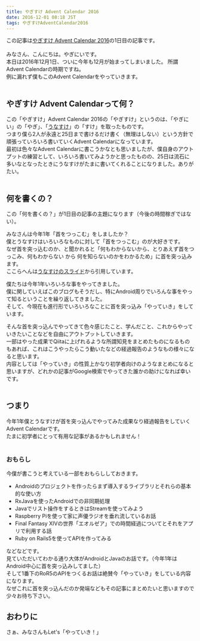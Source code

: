 ```yaml
---
title: やぎすけ Advent Calendar 2016
date: 2016-12-01 08:18 JST
tags: やぎすけAdventCalendar2016
---
```


この記事は[やぎすけ Advent Calendar 2016](http://www.adventar.org/calendars/1800)の1日目の記事です。  
<br>
みなさん、こんにちは。やぎにいです。  
本日は2016年12月1日、ついに今年も12月が始まってしまいました。
所謂Advent Calendarの時期ですね。  
例に漏れず僕もこのAdvent Calendarをやっていきます。  
<br>
## やぎすけ Advent Calendarって何？
この「やぎすけ」Advent Calendar 2016の「やぎすけ」というのは、「やぎにい」の「やぎ」、「[うなすけ](https://twitter.com/yu_suke1994)」の「すけ」を取ったものです。  
つまり僕ら2人が永遠と25日まで書けるだけ書く（無理はしない）という方針で頑張っていろいろ書いていくAdvent Calendarになっています。  
最初は色々なAdvent Calendarに書こうかなとも思いましたが、僕自身のアウトプットの練習として、いろいろ書いてみようかと思ったものの、25日は流石に多いなとなったときにうなすけがたまに書いてくれることになりました。ありがたい。  
<br>
## 何を書くの？
この「何を書くの？」が1日目の記事の主題になります（今後の時間稼ぎではない）。
    
みなさんは今年1年「首をつっこむ」をしましたか？  
僕とうなすけはいろいろなものに対して「首をつっこむ」のが大好きです。  
なぜ首を突っ込むのか、と聞かれると「何もわからないから、とりあえず首をつっこみ、何もわからない から 何を知らないのかをわかるため」に首を突っ込みます。  
ここらへんは[うなすけのスライド](https://unasuke.github.io/DGMS_20161122/)から引用しています。
    
僕たちは今年1年いろいろな事をやってきました。    
僕に関していえばこのブログもそうだし、特にAndroid周りでいろんな事をやって知るということを繰り返してきました。  
そして、今現在も進行形でいろいろなことに首を突っ込み「やっていき」をしています。
  
そんな首を突っ込んでやってきて色々感じたこと、学んだこと、これからやっていきたいことなどを自由にアウトプットしていきます。  
一部はやった成果でQiitaに上げれるような所謂知見をまとめたものになるものもあれば、これはこうやったらこう動いたなどの経過報告のようなもの様々になると思います。  
内容としては「やっていき」の性質上かなり初学者向けのようなまとめになると思いますが、どれかの記事がGoogle検索でやってきた誰かの助けになれば幸いです。  
<br>
## つまり
今年1年僕とうなすけが首を突っ込んでやってみた成果なり経過報告をしていくAdvent Calendarです。  
たまに初学者にとって有用な記事があるかもしれません！
<br><br>
### おもらし
今僕が書こうと考えている一部をおもらししておきます。  
  
* Androidのプロジェクトを作ったらまず導入するライブラリとそれらの基本的な使い方  
* RxJavaを使ったAndroidでの非同期処理  
* Javaでリスト操作をするときはStreamを使ってみよう  
* Raspberry Piを使って家に声優ラジオを垂れ流しているお話  
* Final Fantasy XIVの世界「エオルゼア」での時間経過についてとそれをアプリで利用する話  
* Ruby on Rails5を使ってAPIを作ってみる
    
などなどです。  
見ていただいてわかる通り大体がAndroidとJavaのお話です。（今年1年はAndroid中心に首を突っ込みしてました）  
そして1番下のRoR5のAPIをつくるお話は絶賛今「やっていき」をしている内容になります。  
なぜこれに首を突っ込んだのか発端などもその記事にまとめたいと思いますので少々お待ち下さい。
<br>
## おわりに
さぁ、みなさんもLet's「やっていき！」